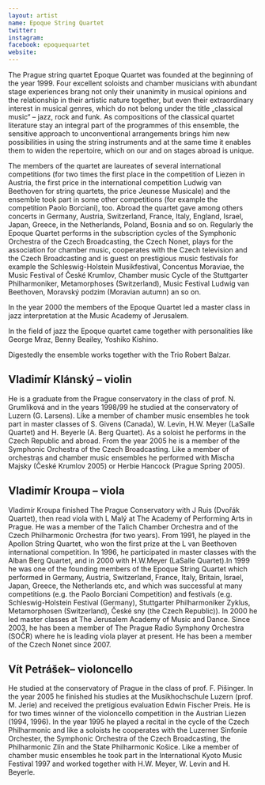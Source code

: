 ```yaml
---
layout: artist
name: Epoque String Quartet
twitter:
instagram:
facebook: epoquequartet
website:
---
```



The Prague string quartet Epoque Quartet was founded at the beginning of the year 1999. Four excellent soloists and chamber musicians with abundant stage experiences brang not only their unanimity in musical opinions and the relationship in their artistic nature together, but even their extraordinary interest in musical genres, which do not belong under the title „classical music“ – jazz, rock and funk. As compositions of the classical quartet literature stay an integral part of the programmes of this ensemble, the sensitive approach to unconventional arrangements brings him new possibilities in using the string instruments and at the same time it enables them to widen the repertoire, which on our and on stages abroad is unique.

The members of the quartet are laureates of several international competitions (for two times the first place in the competition of Liezen in Austria, the first price in the international competition Ludwig van Beethoven for string quartets, the price Jeunesse Musicale) and the ensemble took part in some other competitions (for example the competition Paolo Borciani), too. Abroad the quartet gave among others concerts in Germany, Austria, Switzerland, France, Italy, England, Israel, Japan, Greece, in the Netherlands, Poland, Bosnia and so on. Regularly the Epoque Quartet performs in the subscription cycles of the Symphonic Orchestra of the Czech Broadcasting, the Czech Nonet, plays for the association for chamber music, cooperates with the Czech television and the Czech Broadcasting and is guest on prestigious music festivals for example the Schleswig-Holstein Musikfestival, Concentus Moraviae, the Music Festival of České Krumlov, Chamber music Cycle of the Stuttgarter Philharmoniker, Metamorphoses (Switzerland), Music Festival Ludwig van Beethoven, Moravský podzim (Moravian autumn) an so on.

In the year 2000 the members of the Epoque Quartet led a master class in jazz interpretation at the Music Academy of Jerusalem.

In the field of jazz the Epoque quartet came together with personalities like George Mraz, Benny Beailey, Yoshiko Kishino.

Digestedly the ensemble works together with the Trio Robert Balzar.

Vladimír Klánský – violin
-------------------------

He is a graduate from the Prague conservatory in the class of prof. N. Grumlíková and in the years 1998/99 he studied at the conservatory of Luzern (G. Larsens). Like a member of chamber music ensembles he took part in master classes of S. Givens (Canada), W. Levin, H.W. Meyer (LaSalle Quartet) and H. Beyerle (A. Berg Quartet). As a soloist he performs in the Czech Republic and abroad. From the year 2005 he is a member of the Symphonic Orchestra of the Czech Broadcasting. Like a member of orchestras and chamber music ensembles he performed with Mischa Majsky (České Krumlov 2005) or Herbie Hancock (Prague Spring 2005).

Vladimír Kroupa – viola
-----------------------

Vladimír Kroupa finished The Prague Conservatory with J Ruis (Dvořák Quartet), then read viola with L Malý at The Academy of Performing Arts in Prague. He was a member of the Talich Chamber Orchestra and of the Czech Philharmonic Orchestra (for two years). From 1991, he played in the Apollon String Quartet, who won the first prize at the L van Beethoven international competition. In 1996, he participated in master classes with the Alban Berg Quartet, and in 2000 with H.W.Meyer (LaSalle Quartet).In 1999 he was one of the founding members of the Epoque String Quartet which performed in Germany, Austria, Switzerland, France, Italy, Britain, Israel, Japan, Greece, the Netherlands etc, and which was successful at many competitions (e.g. the Paolo Borciani Competition) and festivals (e.g. Schleswig-Holstein Festival (Germany), Stuttgarter Philharmoniker Zyklus, Metamorphosen (Switzerland), České sny (the Czech Republic)). In 2000 he led master classes at The Jerusalem Academy of Music and Dance. Since 2003, he has been a member of The Prague Radio Symphony Orchestra (SOČR) where he is leading viola player at present. He has been a member of the Czech Nonet since 2007.

Vít Petrášek– violoncello
-------------------------

He studied at the conservatory of Prague in the class of prof. F. Pišinger. In the year 2005 he finished his studies at the Musikhochschule Luzern (prof. M. Jerie) and received the pretigious evaluation Edwin Fischer Preis. He is for two times winner of the violoncello competition in the Austrian Liezen (1994, 1996). In the year 1995 he played a recital in the cycle of the Czech Philharmonic and like a soloists he cooperates with the Luzerner Sinfonie Orchester, the Symphonic Orchestra of the Czech Broadcasting, the Philharmonic Zlín and the State Philharmonic Košice. Like a member of chamber music ensembles he took part in the International Kyoto Music Festival 1997 and worked together with H.W. Meyer, W. Levin and H. Beyerle.